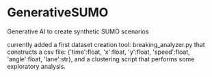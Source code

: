 # GenerativeSUMO
Generative AI to create synthetic SUMO scenarios

currently added a first dataset creation tool: breaking_analyzer.py that constructs a csv file: 
{'time':float, 'x':float, 'y':float, 'speed':float, 'angle':float, 'lane':str}, and a clustering
script that performs some exploratory analysis. 

